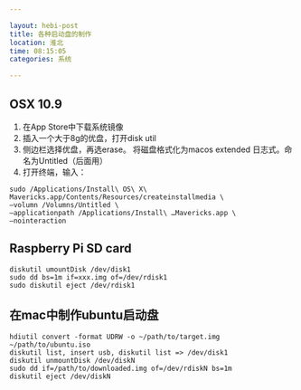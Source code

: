 ```yaml
---

layout: hebi-post
title: 各种启动盘的制作
location: 淮北
time: 08:15:05
categories: 系统

---
```


## OSX 10.9

1. 在App Store中下载系统镜像
2. 插入一个大于8g的优盘，打开disk util
3. 侧边栏选择优盘，再选erase。 将磁盘格式化为macos extended 日志式。命名为Untitled（后面用）
4. 打开终端，输入：

```
sudo /Applications/Install\ OS\ X\ Mavericks.app/Contents/Resources/createinstallmedia \
—volumn /Volumns/Untitled \
—applicationpath /Applications/Install\ …Mavericks.app \
—nointeraction
```

<!--more-->

## Raspberry Pi SD card

```
diskutil umountDisk /dev/disk1
sudo dd bs=1m if=xxx.img of=/dev/rdisk1
sudo diskutil eject /dev/rdisk1
```

## 在mac中制作ubuntu启动盘

```
hdiutil convert -format UDRW -o ~/path/to/target.img ~/path/to/ubuntu.iso
diskutil list, insert usb, diskutil list => /dev/disk1
diskutil unmountDisk /dev/diskN
sudo dd if=/path/to/downloaded.img of=/dev/rdiskN bs=1m
diskutil eject /dev/diskN
```
